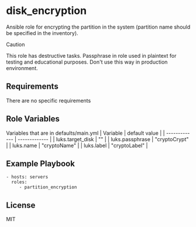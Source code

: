 disk_encryption
=========

Ansible role for encrypting the partition in the system (partition name should be specified in the inventory).
>[!CAUTION]
>This role has destructive tasks. 
>Passphrase in role used in plaintext for testing and educational purposes. Don't use this way in production environment.

Requirements
------------

There are no specific requirements

Role Variables
--------------

Variables that are in defaults/main.yml
| Variable  | default value |
| ------------- | ------------- |
| luks.target_disk  | "" |
| luks.passphrase  | "cryptoCrypt" |
| luks.name  | "cryptoName" |
| luks.label  | "cryptoLabel" |

Example Playbook
----------------

    - hosts: servers
      roles:
         - partition_encryption

License
-------

MIT
